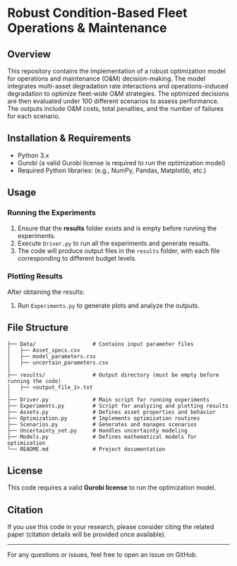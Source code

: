 # Robust Condition-Based Fleet Operations & Maintenance

## Overview
This repository contains the implementation of a robust optimization model for operations and maintenance (O&M) decision-making. The model integrates multi-asset degradation rate interactions and operations-induced degradation to optimize fleet-wide O&M strategies. The optimized decisions are then evaluated under 100 different scenarios to assess performance. The outputs include O&M costs, total penalties, and the number of failures for each scenario.

## Installation & Requirements
- Python 3.x
- Gurobi (a valid Gurobi license is required to run the optimization model)
- Required Python libraries: (e.g., NumPy, Pandas, Matplotlib, etc.)

## Usage
### Running the Experiments
1. Ensure that the **results** folder exists and is empty before running the experiments.
2. Execute `Driver.py` to run all the experiments and generate results.
3. The code will produce output files in the `results` folder, with each file corresponding to different budget levels.

### Plotting Results
After obtaining the results:
1. Run `Experiments.py` to generate plots and analyze the outputs.

## File Structure
```
├── Data/                  # Contains input parameter files
│   ├── Asset_specs.csv
│   ├── model_parameters.csv
│   ├── uncertain_parameters.csv
│
├── results/               # Output directory (must be empty before running the code)
│   ├── <output_file_1>.txt
│
├── Driver.py              # Main script for running experiments
├── Experiments.py         # Script for analyzing and plotting results
├── Assets.py              # Defines asset properties and behavior
├── Optimization.py        # Implements optimization routines
├── Scenarios.py           # Generates and manages scenarios
├── Uncertainty_set.py     # Handles uncertainty modeling
├── Models.py              # Defines mathematical models for optimization
└── README.md              # Project documentation
```

## License
This code requires a valid **Gurobi license** to run the optimization model.

## Citation
If you use this code in your research, please consider citing the related paper (citation details will be provided once available).

---
For any questions or issues, feel free to open an issue on GitHub.

